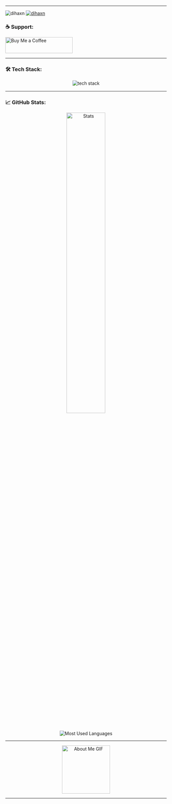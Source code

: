 

---

<p align="left"> 
  <img src="https://komarev.com/ghpvc/?username=dihaxn&label=Profile%20views&color=0e75b6&style=flat" alt="dihaxn" />
  <a href="https://twitter.com/dihaxn" target="blank">
    <img src="https://img.shields.io/twitter/follow/dihaxn?logo=twitter&style=for-the-badge&color=1DA1F2" alt="dihaxn" />
  </a> 
</p>


<h3 align="left">☕ Support:</h3>
<p align="left">
  <a href="https://www.buymeacoffee.com/ihanlaknukl"> 
    <img align="left" src="https://cdn.buymeacoffee.com/buttons/v2/default-yellow.png" height="50" width="210" alt="Buy Me a Coffee" />
  </a>
</p>

<br/><br/><br/>

---

<h3 align="left">🛠️ Tech Stack:</h3>
<p align="center">
  <img 
    src="https://skillicons.dev/icons?i=aws,docker,cpp,cs,java,js,ts,css,html,tailwind,php,git,mongodb,mysql,nodejs,react,spring,figma,postman,jenkins&perline=10" 
    alt="tech stack" 
    style="margin: 2px;" 
  />
</p>

---

<h3 align="left">📈 GitHub Stats:</h3>
<p align="center">
 <img src="https://github-readme-stats.vercel.app/api?username=dihaxn&show_icons=true&theme=dark&bg_color=000000&title_color=28B463&icon_color=28B463&border_color=28B463" width="49%" alt="Stats" />
</p>

<p align="center">
    <img src="https://github-readme-stats.vercel.app/api/top-langs?username=dihaxn&layout=compact&theme=dark&bg_color=000000&title_color=28B463&text_color=28B463&border_color=28B463" alt="Most Used Languages" />
</p>

---

<p align="center">
  <img src="https://github.com/7oSkaaa/7oSkaaa/blob/main/Images/about_me.gif?raw=true" alt="About Me GIF" width="150px">
</p>


---
